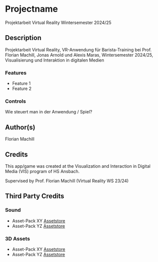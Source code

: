 # Projectname
Projektarbeit Virtual Reality Wintersemester 2024/25

## Description
Projektarbeit Virtual Reality, VR-Anwendung für Barista-Training bei Prof. Florian Machill,
Jonas Arnold und Alexis Maras, Wintersemester 2024/25, Visualisierung und Interaktion in digitalen Medien

### Features
* Feature 1
* Feature 2

### Controls
Wie steuert man in der Anwendung / Spiel?

## Author(s)
Florian Machill

## Credits
This app/game was created at the Visualization and Interaction in Digital Media (VIS) program of HS Ansbach. 

Supervised by Prof. Florian Machill (Virtual Reality WS 23/24)

## Third Party Credits

### Sound
* Asset-Pack XY [Assetstore](https://assetstore.unity.com/)
* Asset-Pack YZ [Assetstore](https://assetstore.unity.com/)

### 3D Assets
* Asset-Pack XY [Assetstore](https://assetstore.unity.com/)
* Asset-Pack YZ [Assetstore](https://assetstore.unity.com/)